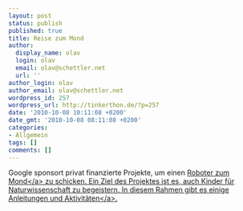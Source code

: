 ```yaml
---
layout: post
status: publish
published: true
title: Reise zum Mond
author:
  display_name: olav
  login: olav
  email: olav@schettler.net
  url: ''
author_login: olav
author_email: olav@schettler.net
wordpress_id: 257
wordpress_url: http://tinkerthon.de/?p=257
date: '2010-10-08 10:11:08 +0200'
date_gmt: '2010-10-08 08:11:08 +0200'
categories:
- Allgemein
tags: []
comments: []
---
```

<p>Google sponsort privat finanzierte Projekte, um einen <a title="Google Xprize" href="http:&#47;&#47;www.googlelunarxprize.org&#47;">Roboter zum Mond<&#47;a> zu schicken. Ein Ziel des Projektes ist es, auch Kinder f&uuml;r Naturwissenschaft zu begeistern. In diesem Rahmen gibt es einige <a href="http:&#47;&#47;www.googlelunarxprize.org&#47;lunar&#47;education&#47;learning-guides">Anleitungen und Aktivit&auml;ten<&#47;a>.</p>
